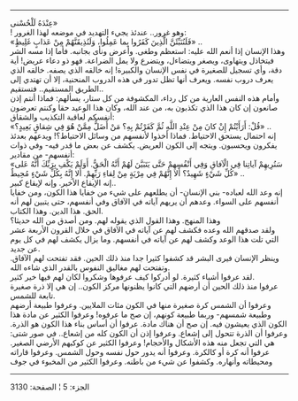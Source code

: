 ------------------------------------------------------------------------

عِنْدَهُ لَلْحُسْنى»  
! وهو غرور.. عندئذ يجيء التهديد في موضعه لهذا الغرور:  
«فَلَنُنَبِّئَنَّ الَّذِينَ كَفَرُوا بِما عَمِلُوا، وَلَنُذِيقَنَّهُمْ مِنْ عَذابٍ غَلِيظٍ» ..  
وهذا الإنسان إذا أنعم الله عليه: استعظم وطغى. وأعرض ونأى بجانبه. فأما
إذا مسه الشر فيتخاذل ويتهاوى، ويصغر ويتضاءل، ويتضرع ولا يمل الضراعة. فهو
ذو دعاء عريض! أية دقة، وأي تسجيل للصغيرة في نفس الإنسان والكبيرة! إنه
خالقه الذي يصفه. خالقه الذي يعرف دروب نفسه. ويعرف أنها تظل تدور في هذه
الدروب المنحنية، إلا أن تهتدي إلى الطريق المستقيم.. فتستقيم..  
وأمام هذه النفس العارية من كل رداء، المكشوفة من كل ستار، يسألهم: فماذا
أنتم إذن صانعون إن كان هذا الذي تكذبون به، من عند الله، وكان هذا الوعيد
حقا وكنتم تعرضون أنفسكم لعاقبة التكذيب والشقاق:  
«قُلْ: أَرَأَيْتُمْ إِنْ كانَ مِنْ عِنْدِ اللَّهِ ثُمَّ كَفَرْتُمْ بِهِ؟ مَنْ أَضَلُّ مِمَّنْ هُوَ فِي شِقاقٍ بَعِيدٍ؟»
..  
إنه احتمال يستحق الاحتياط. فماذا أخذوا لأنفسهم من وسائل الاحتياط؟!
ويدعهم بعدئذ يفكرون ويحسبون. ويتجه إلى الكون العريض. يكشف عن بعض ما قدر
فيه- وفي ذوات أنفسهم- من مقادير:  
«سَنُرِيهِمْ آياتِنا فِي الْآفاقِ وَفِي أَنْفُسِهِمْ حَتَّى يَتَبَيَّنَ لَهُمْ أَنَّهُ الْحَقُّ. أَوَلَمْ يَكْفِ
بِرَبِّكَ أَنَّهُ عَلى كُلِّ شَيْءٍ شَهِيدٌ؟ أَلا إِنَّهُمْ فِي مِرْيَةٍ مِنْ لِقاءِ رَبِّهِمْ. أَلا إِنَّهُ بِكُلِّ شَيْءٍ
مُحِيطٌ» ..  
إنه الإيقاع الأخير. وإنه لإيقاع كبير..  
إنه وعد الله لعباده- بني الإنسان- أن يطلعهم على شيء من خفايا هذا الكون،
ومن خفايا أنفسهم على السواء. وعدهم أن يريهم آياته في الآفاق وفي أنفسهم،
حتى يتبين لهم أنه الحق. هذا الدين. وهذا الكتاب.  
وهذا المنهج. وهذا القول الذي يقوله لهم. ومن أصدق من الله حديثا؟  
ولقد صدقهم الله وعده فكشف لهم عن آياته في الآفاق في خلال القرون الأربعة
عشر التي تلت هذا الوعد وكشف لهم عن آياته في أنفسهم. وما يزال يكشف لهم في
كل يوم عن جديد.  
وينظر الإنسان فيرى البشر قد كشفوا كثيرا جدا منذ ذلك الحين. فقد تفتحت لهم
الآفاق. وتفتحت لهم مغاليق النفوس بالقدر الذي شاءه الله.  
لقد عرفوا أشياء كثيرة. لو أدركوا كيف عرفوها وشكروا لكان لهم فيها خير
كثير.  
عرفوا منذ ذلك الحين أن أرضهم التي كانوا يظنونها مركز الكون.. إن هي إلا
ذرة صغيرة تابعة للشمس.  
وعرفوا أن الشمس كرة صغيرة منها في الكون مئات الملايين. وعرفوا طبيعة
أرضهم وطبيعة شمسهم- وربما طبيعة كونهم، إن صح ما عرفوه! وعرفوا الكثير عن
مادة هذا الكون الذي يعيشون فيه. إن صح أن هناك مادة. عرفوا أن أساس بناء
هذا الكون هو الذرة. وعرفوا أن الذرة تتحول إلى إشعاع. وعرفوا إذن أن الكون
كله من إشعاع.. في صور شتى: هي التي تجعل منه هذه الأشكال والأحجام! وعرفوا
الكثير عن كوكبهم الأرضي الصغير. عرفوا أنه كرة أو كالكرة. وعرفوا أنه يدور
حول نفسه وحول الشمس. وعرفوا قاراته ومحيطاته وأنهاره. وكشفوا عن شيء من
باطنه. وعرفوا الكثير من المخبوء في جوف

------------------------------------------------------------------------

الجزء: 5 ¦ الصفحة: 3130

